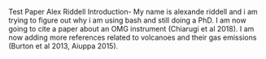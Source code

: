 Test Paper
Alex Riddell
Introduction- My name is alexande riddell and i am trying to figure out why i am using bash and still doing a PhD.
I am now going to cite a paper about an OMG instrument (Chiarugi et al 2018). I am now adding more references related to volcanoes and their gas emissions (Burton et al 2013, Aiuppa 2015).
